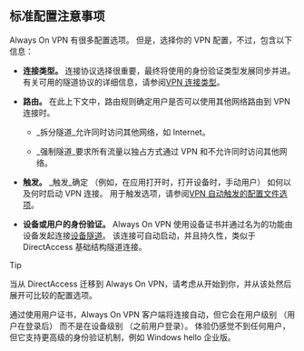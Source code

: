 ## <a name="standard-configuration-considerations"></a>标准配置注意事项

Always On VPN 有很多配置选项。 但是，选择你的 VPN 配置，不过，包含以下信息：

-   **连接类型。** 连接协议选择很重要，最终将使用的身份验证类型发展同步并进。 有关可用的隧道协议的详细信息，请参阅[VPN 连接类型](https://docs.microsoft.com/windows/security/identity-protection/vpn/vpn-connection-type/)。

-   **路由。** 在此上下文中，路由规则确定用户是否可以使用其他网络路由到 VPN 连接时。

    -   _拆分隧道_允许同时访问其他网络，如 Internet。

    -   _强制隧道_要求所有流量以独占方式通过 VPN 和不允许同时访问其他网络。

-   **触发。** _触发_确定 （例如，在应用打开时，打开设备时，手动用户） 如何以及何时启动 VPN 连接。 用于触发选项，请参阅[VPN 自动触发的配置文件选项](https://docs.microsoft.com/windows/security/identity-protection/vpn/vpn-auto-trigger-profile/)。

-   **设备或用户的身份验证。** Always On VPN 使用设备证书并通过名为的功能由设备发起连接[设备隧道](https://docs.microsoft.com/windows-server/remote/remote-access/vpn/vpn-device-tunnel-config)。 该连接可自动启动，并且持久性，类似于 DirectAccess 基础结构隧道连接。

>[!TIP]
>当从 DirectAccess 迁移到 Always On VPN，请考虑从开始到你，并从该处然后展开可比较的配置选项。

通过使用用户证书，Always On VPN 客户端将连接自动，但它会在用户级别 （用户在登录后） 而不是在设备级别 （之前用户登录）。 体验仍感觉不到任何用户，但它支持更高级的身份验证机制，例如 Windows hello 企业版。